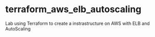 # terraform_aws_elb_autoscaling
Lab using Terraform to create a instrastructure on AWS with ELB and AutoScaling
